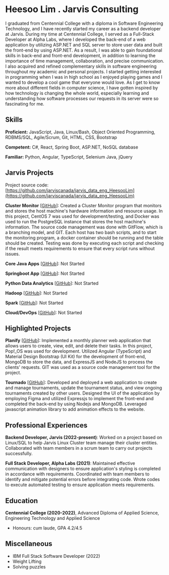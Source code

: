 # Heesoo Lim . Jarvis Consulting

I graduated from Centennial College with a diploma in Software Engineering Technology, and I have recently started my career as a backend developer at Jarvis. During my time at Centennial College, I served as a Full-Stack Developer at Alpha Labs, where I developed the back-end of a web application by utilizing ASP.NET and SQL server to store user data and built the front-end by using ASP.NET. As a result, I was able to gain foundational skills in back-end and front-end development, in addition to learning the importance of time management, collaboration, and precise communication. I also acquired and refined complementary skills in software engineering throughout my academic and personal projects. I started getting interested in programming when I was in high school as I enjoyed playing games and I wanted to develop a cool game that everyone would love. As I get to know more about different fields in computer science, I have gotten inspired by how technology is changing the whole world, especially learning and understanding how software processes our requests in its server were so fascinating for me.

## Skills

**Proficient:** JavaScript, Java, Linux/Bash, Object Oriented Programming, RDBMS/SQL, Agile/Scrum, Git, HTML, CSS, Bootstrap

**Competent:** C#, React, Spring Boot, ASP.NET, NoSQL database

**Familiar:** Python, Angular, TypeScript, Selenium Java, jQuery

## Jarvis Projects

Project source code: [https://github.com/jarviscanada/jarvis_data_eng_HeesooLim](https://github.com/jarviscanada/jarvis_data_eng_HeesooLim)


**Cluster Monitor** [[GitHub](https://github.com/jarviscanada/jarvis_data_eng_HeesooLim/tree/master/linux_sql)]: Created a Cluster Monitor program that monitors and stores the host machine's hardware information and resource usage. In this project, CentOS 7 was used for development/testing, and Docker was used to run the PostgreSQL instance that stores the host machine's information. The source code management was done with GitFlow, which is a branching model, and GIT. Each host has two bash scripts, and to start the monitoring program, a docker container should be running and the table should be created. Testing was done by executing each script and checking if the result meets requirements to ensure that every script runs without issues.

**Core Java Apps** [[GitHub](https://github.com/jarviscanada/jarvis_data_eng_HeesooLim/tree/master/core_java)]: Not Started

**Springboot App** [[GitHub](https://github.com/jarviscanada/jarvis_data_eng_HeesooLim/tree/master/springboot)]: Not Started

**Python Data Analytics** [[GitHub](https://github.com/jarviscanada/jarvis_data_eng_HeesooLim/tree/master/python_data_anlytics)]: Not Started

**Hadoop** [[GitHub](https://github.com/jarviscanada/jarvis_data_eng_HeesooLim/tree/master/hadoop)]: Not Started

**Spark** [[GitHub](https://github.com/jarviscanada/jarvis_data_eng_HeesooLim/tree/master/spark)]: Not Started

**Cloud/DevOps** [[GitHub](https://github.com/jarviscanada/jarvis_data_eng_HeesooLim/tree/master/cloud_devops)]: Not Started


## Highlighted Projects
**Planify** [[GitHub](https://github.com/HeesooLim/Planify)]: Implemented a monthly planner web application that allows users to create, view, edit, and delete their tasks. In this project, Pop!_OS was used for development. Utilized Angular (TypeScript) and Material Design Bootstrap (UI Kit) for the development of front-end, MongoDB to store the data, and ExpressJS and NodeJS to process the clients' requests. GIT was used as a source code management tool for the project.

**Tournado** [[GitHub](https://github.com/Runnergy/Tornado)]: Developed and deployed a web application to create and manage tournaments, update the tournament status, and view ongoing tournaments created by other users. Designed the UI of the application by employing Figma and utilized Expressjs to implement the front-end and completed the back-end by using Nodejs and MongoDB. Leveraged javascript animation library to add animation effects to the website.


## Professional Experiences

**Backend Developer, Jarvis (2022-present)**: Worked on a project based on Linux/SQL to help Jarvis Linux Cluster team manage their cluster entities. Collaborated with team members in a scrum team to carry out projects successfully.

**Full Stack Developer, Alpha Labs (2021)**: Maintained effective communication with designers to ensure application's styling is completed in accordance with requirements. Coordinated with team members to identify and mitigate potential errors before integrating code. Wrote codes to execute automated testing to ensure application meets requirements.


## Education
**Centennial College (2020-2022)**, Advanced Diploma of Applied Science, Engineering Technology and Applied Science
- Honours: cum laude, GPA 4.2/4.5


## Miscellaneous
- IBM Full Stack Software Developer (2022)
- Weight Lifting
- Solving puzzles